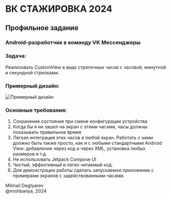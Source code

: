 # ВК СТАЖИРОВКА 2024

## Профильное задание
### Android-разработчик в команду VK Мессенджеры

### Задача:
Реализовать CustomView в виде стрелочных часов с часовой, минутной и секундной стрелками.

### Примерный дизайн:
![Примерный дизайн](https://davmedia.test.tech-mail.ru/editor_uploads/2023/02/06/chasyvtorichnyestrelochnyechvs26.jpeg)

### Основные требования:
1. Сохранение состояния при смене конфигурации устройства
2. Когда бы я ни зашел на экран с этими часами, часы должны показывать правильное время
3. Легкая интеграция этих часов в любой экран. Работать с ними должно быть также просто, как и с любыми стандартными Android View: добавление через код и через XML, установка любых размеров и т.д.
4. Не использовать Jetpack Compose UI
5. Чистый, эффективный и легко читаемый код.
6. Для демонстрации работы сделать запускаемое приложение с примерами экранов с задействованными часами.

Mikhail Degtyarev  
@mishbanya, 2024